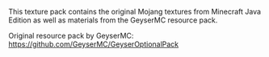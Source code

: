 This texture pack contains the original Mojang textures from Minecraft Java Edition as well as materials from the GeyserMC resource pack.

Original resource pack by GeyserMC:
https://github.com/GeyserMC/GeyserOptionalPack
